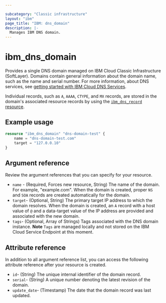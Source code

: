 ```yaml
---

subcategory: "Classic infrastructure"
layout: "ibm"
page_title: "IBM: dns_domain"
description: |-
  Manages IBM DNS domain.
---
```


# ibm_dns_domain
Provides a single DNS domain managed on IBM Cloud Classic Infrastructure (SoftLayer). Domains contain general information about the domain name, such as the name and serial number. For more information, about DNS services, see [getting started with IBM Cloud DNS Services](https://cloud.ibm.com/docs/dns-svcs?topic=dns-svcs-getting-started).

Individual records, such as `A`, `AAAA`, `CTYPE`, and `MX` records, are stored in the domain's associated resource records by using the [`ibm_dns_record` resource]((https://github.com/Mavrickk3/terraform-provider-ibm/tree/master/website/docs/r/dns_record.html.markdown)).


## Example usage

```terraform
resource "ibm_dns_domain" "dns-domain-test" {
    name = "dns-domain-test.com"
    target = "127.0.0.10"
}
```

## Argument reference
Review the argument references that you can specify for your resource. 

- `name` - (Required, Forces new resource, String) The name of the domain. For example, "example.com". When the domain is created, proper `NS` and `SOA` records are created automatically for the domain.
- `target`- (Optional, String) The primary target IP address to which the domain resolves. When the domain is created, an `A` record with a host value of `@` and a data-target value of the IP address are provided and associated with the new domain.
- `tags`- (Optional, Array of Strings) Tags associated with the DNS domain instance. **Note** `Tags` are managed locally and not stored on the IBM Cloud Service Endpoint at this moment.


## Attribute reference
In addition to all argument reference list, you can access the following attribute reference after your resource is created.

- `id`- (String) The unique internal identifier of the domain record.
- `serial`- (String) A unique number denoting the latest revision of the domain.
- `update_date`- (Timestamp) The date that the domain record was last updated.

